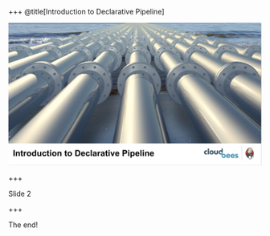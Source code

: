+++
@title[Introduction to Declarative Pipeline]

![Title Image](images/title-page-graphic.png)

+++

Slide 2

+++

The end!

